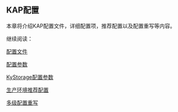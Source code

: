 ## KAP配置

本章将介绍KAP配置文件，详细配置项，推荐配置以及配置重写等内容。

继续阅读：

[配置文件](config_files.cn.md)

[配置参数](settings.cn.md)

[KyStorage配置参数](kystorage_settings.cn.md)

[生产环境推荐配置](recommend_settings.cn.md)

[多级配置重写](config_override.cn.md)